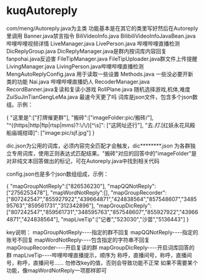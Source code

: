 # kuqAutoreply
com/meng/Autoreply.java为主类
功能基本是在其它的类里写好然后在Autoreply里调用
Banner.java禁言指令
BiliVideoInfo.java BilibiliVideoInfoJavaBean.java 哔哩哔哩视频详情
LiveManager.java LivePerson.java 哔哩哔哩直播检测
DicReplyGroup.java DicReplyManager.java是群内按词库内容回复
fanpohai.java反迫害
FileTipManager.java FileTipUploader.java群文件上传提醒
LivingManager.java LivingPerson.java哔哩哔哩直播检测
MengAutoReplyConfig.java 用于读取一些设置
Methods.java 一些没必要开新类的功能
Nai.java 哔哩哔哩直播奶人
RecoderManager.java RecordBanner.java复读和复读小游戏
RollPlane.java 随机选择游戏,机体,难度
ZuiSuJinTianGengLeMa.java 最速今天更了吗
词库是json文件，包含多个json数组。示例：

{
"这里是":["打牌催更群"],
"搬砖":["imageFolder:pic/搬砖/"],
"^((https|http|ftp|rtsp|mms)?:\\/\\/)[^\\s]": ["这网址还行"], 
"去.*打.*[红妖永花风殿船庙城绀璋]": ["image:pic/sjf.jpg"]
}

dic.json为公用的词库，必须内容完全匹配才会触发，dic********.json 为各群独立专用词库，使用正则表达式匹配结果。"搬砖"对应的回答中的"imageFolder"是对非纯文本回答做出的标记，可在Autoreply.java中找到相关代码

config.json也是多个json数组组成，示例：

{
"mapGroupNotReply":["826536230"],
"mapQQNotReply":["2756253478"],
"mapWordNotReply":[],
"mapGroupRecorder":["807242547","855927922","439664871","424838564","857548607","348595763","859561731","312342896"],
"mapGroupDicReply":["807242547","859561731","348595763","857548607","855927922","439664871","424838564"],
"mapLiveTip":["记者","523030","沙苗","5136443"]
}

key说明：
mapGroupNotReply----指定的群不回复
mapQQNotReply----指定的账号不回复
mapWordNotReply----包含指定的字符串不回复
mapGroupRecorder----开启复读的群
mapGroupDicReply----开启词库回答的群
mapLiveTip----哔哩哔哩直播提示，顺序为 称呼，直播间号，称呼，直播间号，称呼，直播间号……
勿修改key的值，否则会导致功能不正常
如果不需要某个功能，像mapWordNotReply一项那样即可